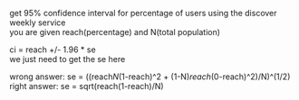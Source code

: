 get 95% confidence interval for percentage of users using the discover weekly service<br/>
you are given reach(percentage) and N(total population)

ci = reach +/- 1.96 * se<br/>
we just need to get the se here

wrong answer: se = ((reach*N*(1-reach)^2 + (1-N)*reach*(0-reach)^2)/N)^(1/2)<br/>
right answer: se = sqrt(reach(1-reach)/N)

